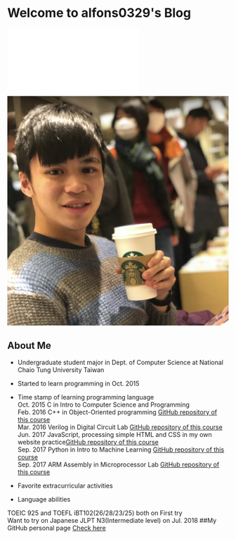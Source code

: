 # Welcome to alfons0329's Blog
![Time now](../site/assets/javascripts/analog_clock/main.js)
![Screenshot](images/index/Myself.png)
## About Me
* Undergraduate student major in Dept. of Computer Science at National Chaio Tung University Taiwan
* Started to learn programming in Oct. 2015
* Time stamp of learning programming language <br />
Oct. 2015 C in Intro to Computer Science and Programming<br />
Feb. 2016 C++ in Object-Oriented programming [GitHub repository of this course](https://github.com/Alfons0329/OOP_Spring_2016)<br />
Mar. 2016 Verilog in Digital Circuit Lab [GitHub repository of this course](https://github.com/Alfons0329/DLAB_Fall_2016)<br />
Jun. 2017 JavaScript, processing simple HTML and CSS in my own website practice[GitHub repository of this course](https://github.com/Alfons0329/Web_Design_Practice)<br />
Sep. 2017 Python in Intro to Machine Learning [GitHub repository of this course](https://github.com/Alfons0329/Machine_Learning_Fall_2017)<br />
Sep. 2017 ARM Assembly in Microprocessor Lab [GitHub repository of this course](https://github.com/Alfons0329/MPSLab_Fall_2017)

* Favorite extracurricular activities
* Language abilities

TOEIC 925 and TOEFL iBT102(26/28/23/25) both on First try <br />
Want to try on Japanese JLPT N3(Intermediate level) on Jul. 2018
##My GitHub personal page
[Check here](https://github.com/Alfons0329)
